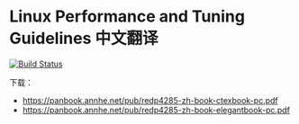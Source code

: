 # Linux Performance and Tuning Guidelines 中文翻译

[![Build Status](https://ci.annhe.net/api/badges/annProg/redp4285-zh/status.svg)](https://ci.annhe.net/annProg/redp4285-zh)

下载：
- https://panbook.annhe.net/pub/redp4285-zh-book-ctexbook-pc.pdf
- https://panbook.annhe.net/pub/redp4285-zh-book-elegantbook-pc.pdf